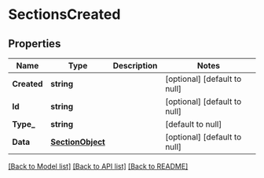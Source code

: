 # SectionsCreated

## Properties
Name | Type | Description | Notes
------------ | ------------- | ------------- | -------------
**Created** | **string** |  | [optional] [default to null]
**Id** | **string** |  | [optional] [default to null]
**Type_** | **string** |  | [default to null]
**Data** | [**SectionObject**](SectionObject.md) |  | [optional] [default to null]

[[Back to Model list]](../README.md#documentation-for-models) [[Back to API list]](../README.md#documentation-for-api-endpoints) [[Back to README]](../README.md)


